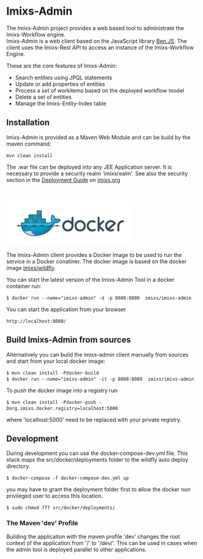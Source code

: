 # Imixs-Admin

The Imixs-Admin project provides a web based tool to administrate the Imixs-Workflow engine.  
Imixs-Admin is a web client based on the JavaScript library [Ben.JS](http://www.benjs.org). The client uses the Imixs-Rest API to access an instance of the Imixs-Workflow Engine. 

These are the core features of Imixs-Admin:

* Search entities using JPQL statements
* Update or add properties of entities
* Process a set of workitems based on the deployed workflow model
* Delete a set of entities
* Manage the Imixs-Entity-Index table
 
## Installation
Imixs-Admin is provided as a Maven Web Module and can be build by the maven command:

    mvn clean install

The .war file can be deployed into any JEE Application server. It is necessary to provide a security realm 'imixsrealm'. See also the security section in the [Deployment Guide](http://www.imixs.org/jee/deployment/overview.html) on [imixs.org](http://www.imixs.org)


<br /><br /><img src="./small_h-trans.png" />


The Imixs-Admin client provides a Docker Image to be used to run the service in a Docker conatiner. 
The docker image is based on the docker image [imixs/wildfly](https://hub.docker.com/r/imixs/wildfly/).

You can start the latest version of the Imixs-Admin Tool in a docker container run:

	$ docker run --name="imixs-admin" -d -p 8080:8080  imixs/imixs-admin

You can start the application from your browser

	http://localhost:8080/

## Build Imixs-Admin from sources

Alternatively you can build the imixs-admin client manually from sources and start from your local docker image:

	$ mvn clean install -Pdocker-build
	$ docker run --name="imixs-admin" -it -p 8080:8080  imixs/imixs-admin



To push the docker image into a registry run

	$ mvn clean install -Pdocker-push -Dorg.imixs.docker.registry=localhost:5000

where 'localhost:5000' need to be replaced with your private registry.



## Development

During development you can use the docker-compose-dev.yml file. This stack maps the src/docker/deployments folder to the wildfly auto deploy directory. 

	$ docker-compose -f docker-compose-dev.yml up
	
you may have to grant the deployment folder first to allow the docker non privileged user to access this location.

	$ sudo chmod 777 src/docker/deployments/


### The Maven 'dev' Profile

Building the applicaiton with the maven profile 'dev' changes the root context of the application from '/' to '/dev/'. This can be used in cases when the admin tool is deployed parallel to other applications. 
